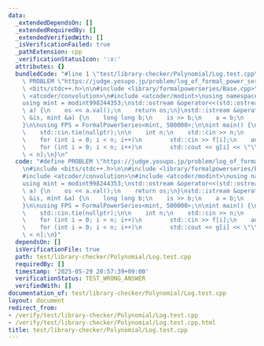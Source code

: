 ```yaml
---
data:
  _extendedDependsOn: []
  _extendedRequiredBy: []
  _extendedVerifiedWith: []
  _isVerificationFailed: true
  _pathExtension: cpp
  _verificationStatusIcon: ':x:'
  attributes: {}
  bundledCode: "#line 1 \"test/library-checker/Polynomial/Log.test.cpp\"\n#define\
    \ PROBLEM \"https://judge.yosupo.jp/problem/log_of_formal_power_series\"\n#include\
    \ <bits/stdc++.h>\n\n#include <library/formalpowerseries/Base.cpp>\n\n#include\
    \ <atcoder/convolution>\n#include <atcoder/modint>\nusing namespace atcoder;\n\
    using mint = modint998244353;\nstd::ostream &operator<<(std::ostream &os, mint\
    \ a) {\n    os << a.val();\n    return os;\n}\nstd::istream &operator>>(std::istream\
    \ &is, mint &a) {\n    long long b;\n    is >> b;\n    a = b;\n    return is;\n\
    }\n\nusing FPS = FormalPowerSeries<mint, 500000>;\n\nint main() {\n    std::ios::sync_with_stdio(false);\n\
    \    std::cin.tie(nullptr);\n\n    int n;\n    std::cin >> n;\n    FPS f(n);\n\
    \    for (int i = 0; i < n; i++)\n        std::cin >> f[i];\n    auto g = FPS::log(f);\n\
    \    for (int i = 0; i < n; i++)\n        std::cout << g[i] << \"\\n \"[i + 1\
    \ < n];\n}\n"
  code: "#define PROBLEM \"https://judge.yosupo.jp/problem/log_of_formal_power_series\"\
    \n#include <bits/stdc++.h>\n\n#include <library/formalpowerseries/Base.cpp>\n\n\
    #include <atcoder/convolution>\n#include <atcoder/modint>\nusing namespace atcoder;\n\
    using mint = modint998244353;\nstd::ostream &operator<<(std::ostream &os, mint\
    \ a) {\n    os << a.val();\n    return os;\n}\nstd::istream &operator>>(std::istream\
    \ &is, mint &a) {\n    long long b;\n    is >> b;\n    a = b;\n    return is;\n\
    }\n\nusing FPS = FormalPowerSeries<mint, 500000>;\n\nint main() {\n    std::ios::sync_with_stdio(false);\n\
    \    std::cin.tie(nullptr);\n\n    int n;\n    std::cin >> n;\n    FPS f(n);\n\
    \    for (int i = 0; i < n; i++)\n        std::cin >> f[i];\n    auto g = FPS::log(f);\n\
    \    for (int i = 0; i < n; i++)\n        std::cout << g[i] << \"\\n \"[i + 1\
    \ < n];\n}"
  dependsOn: []
  isVerificationFile: true
  path: test/library-checker/Polynomial/Log.test.cpp
  requiredBy: []
  timestamp: '2025-05-29 20:57:39+09:00'
  verificationStatus: TEST_WRONG_ANSWER
  verifiedWith: []
documentation_of: test/library-checker/Polynomial/Log.test.cpp
layout: document
redirect_from:
- /verify/test/library-checker/Polynomial/Log.test.cpp
- /verify/test/library-checker/Polynomial/Log.test.cpp.html
title: test/library-checker/Polynomial/Log.test.cpp
---
```


